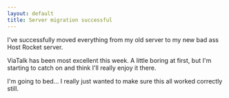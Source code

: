 ```yaml
---
layout: default
title: Server migration successful
---
```


I've successfully moved everything from my old server to my new bad ass Host
Rocket server.

ViaTalk has been most excellent this week. A little boring at first, but I'm
starting to catch on and think I'll really enjoy it there.

I'm going to bed... I really just wanted to make sure this all worked
correctly still.
